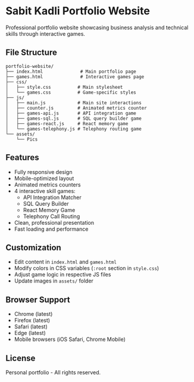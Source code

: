 # Sabit Kadli Portfolio Website

Professional portfolio website showcasing business analysis and technical skills through interactive games.

## File Structure

```
portfolio-website/
├── index.html              # Main portfolio page
├── games.html              # Interactive games page
├── css/
│   ├── style.css          # Main stylesheet
│   └── games.css          # Game-specific styles
├── js/
│   ├── main.js            # Main site interactions
│   ├── counter.js         # Animated metrics counter
│   ├── games-api.js       # API integration game
│   ├── games-sql.js       # SQL query builder game
│   ├── games-react.js     # React memory game
│   └── games-telephony.js # Telephony routing game
└── assets/
    └── Pics
```

## Features

- Fully responsive design
- Mobile-optimized layout
- Animated metrics counters
- 4 interactive skill games:
  - API Integration Matcher
  - SQL Query Builder
  - React Memory Game
  - Telephony Call Routing
- Clean, professional presentation
- Fast loading and performance

## Customization

- Edit content in `index.html` and `games.html`
- Modify colors in CSS variables (`:root` section in `style.css`)
- Adjust game logic in respective JS files
- Update images in `assets/` folder

## Browser Support

- Chrome (latest)
- Firefox (latest)
- Safari (latest)
- Edge (latest)
- Mobile browsers (iOS Safari, Chrome Mobile)

## License

Personal portfolio - All rights reserved.
